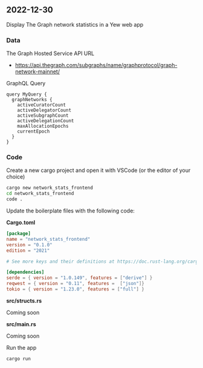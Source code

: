 ## 2022-12-30

Display The Graph network statistics in a Yew web app

### Data

The Graph Hosted Service API URL
* https://api.thegraph.com/subgraphs/name/graphprotocol/graph-network-mainnet/

GraphQL Query

``` gql
query MyQuery {
  graphNetworks {
    activeCuratorCount
    activeDelegatorCount
    activeSubgraphCount
    activeDelegationCount
    maxAllocationEpochs
    currentEpoch
  }
}
```

### Code

Create a new cargo project and open it with VSCode (or the editor of your choice)

``` bash
cargo new network_stats_frontend
cd network_stats_frontend
code .
```

Update the boilerplate files with the following code:

**Cargo.toml**

``` toml
[package]
name = "network_stats_frontend"
version = "0.1.0"
edition = "2021"

# See more keys and their definitions at https://doc.rust-lang.org/cargo/reference/manifest.html

[dependencies]
serde = { version = "1.0.149", features = ["derive"] }
reqwest = { version = "0.11", features =  ["json"]}
tokio = { version = "1.23.0", features = ["full"] }
```

**src/structs.rs**

Coming soon

**src/main.rs**

Coming soon

Run the app

``` bash
cargo run
```
